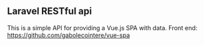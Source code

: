 ##  Laravel RESTful api  

This is a simple API for providing a Vue.js SPA with data. Front end: https://github.com/gabolecointere/vue-spa
